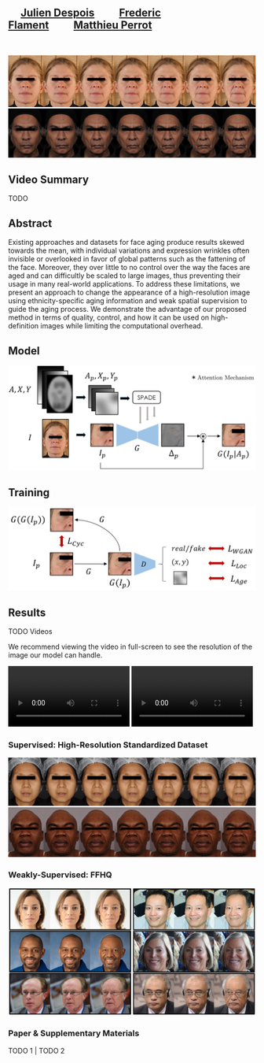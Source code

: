 <div>
    <h2><a style="width: 30%;margin: 5%;" href="https://www.linkedin.com/in/juliendespois/">Julien Despois</a><a style="width: 30%;margin: 5%;" href="https://www.linkedin.com/in/frederic-flament-ph-d-b8aa212/">Frederic Flament</a><a style="width: 30%;margin: 5%;" href="https://www.linkedin.com/in/matthieu-perrot-225ab01b/">Matthieu Perrot</a></h2>
</div>
</br>

![cau2](img/ours_cau2_cropped.jpg)
![ind2](img/ours_ind2_cropped.jpg)

## Video Summary

TODO

## Abstract
Existing approaches and datasets for face aging produce results skewed towards the mean, with individual variations and expression wrinkles often invisible or overlooked in favor of global patterns such as the fattening of the face. Moreover, they over little to no control over the way the faces are aged and can difficultly be scaled to large images, thus preventing their usage in many real-world applications. To address these limitations, we present an approach to change the appearance of a high-resolution image using ethnicity-specific aging information and weak spatial supervision to guide the aging process. We demonstrate the advantage of our proposed method in terms of quality, control, and how it can be used on high-definition images while limiting the computational overhead.

## Model
![model](img/model_hd.jpg)

## Training
![training](img/training_hd.jpg)


## Results

TODO Videos

We recommend viewing the video in full-screen to see the resolution of the image our model can handle.
<div>
    <video style="margin: 0 auto; width: 49%" controls>
      <source src="img/cau.mov">
    Your browser does not support the video tag.
    </video>
    <video style="margin: 0 auto; width: 49%" controls>
      <source src="img/chi.mov">
    Your browser does not support the video tag.
    </video>
</div>

### Supervised: High-Resolution Standardized Dataset
![chi1](img/ours_chi1_cropped.jpg)
![afr1](img/ours_afr1_cropped.jpg)

### Weakly-Supervised: FFHQ
![ffhq](img/ffhq_block.jpg)

### Paper & Supplementary Materials
TODO 1 | TODO 2